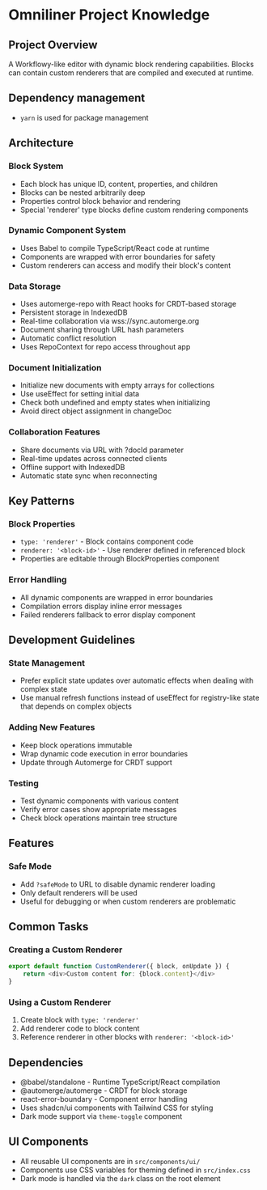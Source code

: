 # Omniliner Project Knowledge

## Project Overview
A Workflowy-like editor with dynamic block rendering capabilities. Blocks can contain custom renderers that are compiled and executed at runtime.

## Dependency management
- `yarn` is used for package management

## Architecture

### Block System
- Each block has unique ID, content, properties, and children
- Blocks can be nested arbitrarily deep
- Properties control block behavior and rendering
- Special 'renderer' type blocks define custom rendering components

### Dynamic Component System
- Uses Babel to compile TypeScript/React code at runtime
- Components are wrapped with error boundaries for safety
- Custom renderers can access and modify their block's content

### Data Storage
- Uses automerge-repo with React hooks for CRDT-based storage
- Persistent storage in IndexedDB
- Real-time collaboration via wss://sync.automerge.org
- Document sharing through URL hash parameters
- Automatic conflict resolution
- Uses RepoContext for repo access throughout app

### Document Initialization
- Initialize new documents with empty arrays for collections
- Use useEffect for setting initial data
- Check both undefined and empty states when initializing
- Avoid direct object assignment in changeDoc

### Collaboration Features
- Share documents via URL with ?docId parameter
- Real-time updates across connected clients
- Offline support with IndexedDB
- Automatic state sync when reconnecting

## Key Patterns

### Block Properties
- `type: 'renderer'` - Block contains component code
- `renderer: '<block-id>'` - Use renderer defined in referenced block
- Properties are editable through BlockProperties component

### Error Handling
- All dynamic components are wrapped in error boundaries
- Compilation errors display inline error messages
- Failed renderers fallback to error display component

## Development Guidelines

### State Management
- Prefer explicit state updates over automatic effects when dealing with complex state
- Use manual refresh functions instead of useEffect for registry-like state that depends on complex objects

### Adding New Features
- Keep block operations immutable
- Wrap dynamic code execution in error boundaries
- Update through Automerge for CRDT support

### Testing
- Test dynamic components with various content
- Verify error cases show appropriate messages
- Check block operations maintain tree structure

## Features

### Safe Mode
- Add `?safeMode` to URL to disable dynamic renderer loading
- Only default renderers will be used
- Useful for debugging or when custom renderers are problematic

## Common Tasks

### Creating a Custom Renderer
```typescript
export default function CustomRenderer({ block, onUpdate }) {
    return <div>Custom content for: {block.content}</div>
}
```

### Using a Custom Renderer
1. Create block with `type: 'renderer'`
2. Add renderer code to block content
3. Reference renderer in other blocks with `renderer: '<block-id>'`

## Dependencies
- @babel/standalone - Runtime TypeScript/React compilation
- @automerge/automerge - CRDT for block storage
- react-error-boundary - Component error handling
- Uses shadcn/ui components with Tailwind CSS for styling
- Dark mode support via `theme-toggle` component

## UI Components
- All reusable UI components are in `src/components/ui/`
- Components use CSS variables for theming defined in `src/index.css`
- Dark mode is handled via the `dark` class on the root element
